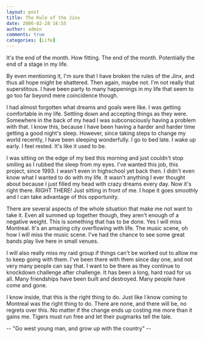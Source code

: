 ```yaml
---
layout: post
title: The Rule of the Jinx
date: 2006-02-28 16:55
author: admin
comments: true
categories: [Life]
---
```

It's the end of the month.  How fitting.  The end of the month.  Potentially the end of a stage in my life.

By even mentioning it, I'm sure that I have broken the rules of the Jinx, and thus all hope might be shattered.  Then again, maybe not.  I'm not really that superstitous.  I have been party to many happenings in my life that seem to go too far beyond mere coincidence though.

I had almost forgotten what dreams and goals were like.  I was getting comfortable in my life.  Settling down and accepting things as they were.  Somewhere in the back of my head I was subconsciously having a problem with that.  I know this, because I have been having a harder and harder time getting a good night's sleep.  However, since taking steps to change my world recently, I have been sleeping wonderfully.  I go to bed late.  I wake up early.  I feel rested.  It's like it used to be.

I was sitting on the edge of my bed this morning and just couldn't stop smiling as I rubbed the sleep from my eyes.  I've wanted this job, this project, since 1993.  I wasn't even in highschool yet back then.  I didn't even know what I wanted to do with my life.  It wasn't anything I ever thought about because I just filled my head with crazy dreams every day.  Now it's right there.  RIGHT THERE!  Just sitting in front of me.  I hope it goes smoothly and I can take advantage of  this opportunity.

There are several aspects of the whole situation that make me not want to take it.  Even all summed up together though, they aren't enough of a negative weight.  This is something that has to be done.  Yes I will miss Montreal.  It's an amazing city overflowing with life.  The music scene, oh how I will miss the music scene.  I've had the chance to see some great bands play live here in small venues.

I will also really miss my raid group if things can't be worked out to allow me to keep going with them.  I've been there with them since day one, and not very many people can say that.  I want to be there as they continue to knockdown challenge after challenge.  It has been a long, hard road for us all.  Many friendships have been built and destroyed.  Many people have come and gone.

I know inside, that this is the right thing to do.  Just like I know coming to Montreal was the right thing to do.  There are none, and there will be, no regrets over this.  No matter if the change ends up costing me more than it gains me.  Tigers must run free and let their pugmarks tell the tale.

-- "Go west young man, and grow up with the country" --

